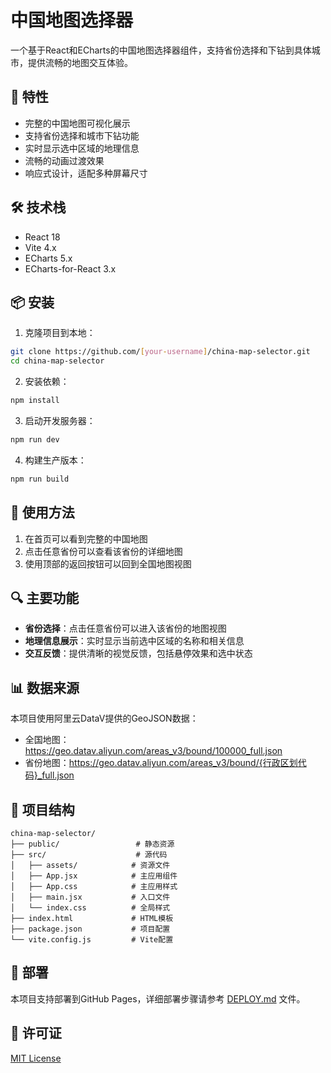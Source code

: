 # 中国地图选择器

一个基于React和ECharts的中国地图选择器组件，支持省份选择和下钻到具体城市，提供流畅的地图交互体验。

## 🌟 特性

- 完整的中国地图可视化展示
- 支持省份选择和城市下钻功能
- 实时显示选中区域的地理信息
- 流畅的动画过渡效果
- 响应式设计，适配多种屏幕尺寸

## 🛠 技术栈

- React 18
- Vite 4.x
- ECharts 5.x
- ECharts-for-React 3.x

## 📦 安装

1. 克隆项目到本地：
```bash
git clone https://github.com/[your-username]/china-map-selector.git
cd china-map-selector
```

2. 安装依赖：
```bash
npm install
```

3. 启动开发服务器：
```bash
npm run dev
```

4. 构建生产版本：
```bash
npm run build
```

## 🎯 使用方法

1. 在首页可以看到完整的中国地图
2. 点击任意省份可以查看该省份的详细地图
3. 使用顶部的返回按钮可以回到全国地图视图

## 🔍 主要功能

- **省份选择**：点击任意省份可以进入该省份的地图视图
- **地理信息展示**：实时显示当前选中区域的名称和相关信息
- **交互反馈**：提供清晰的视觉反馈，包括悬停效果和选中状态

## 📊 数据来源

本项目使用阿里云DataV提供的GeoJSON数据：
- 全国地图：https://geo.datav.aliyun.com/areas_v3/bound/100000_full.json
- 省份地图：https://geo.datav.aliyun.com/areas_v3/bound/{行政区划代码}_full.json

## 📁 项目结构

```
china-map-selector/
├── public/                 # 静态资源
├── src/                    # 源代码
│   ├── assets/            # 资源文件
│   ├── App.jsx            # 主应用组件
│   ├── App.css            # 主应用样式
│   ├── main.jsx           # 入口文件
│   └── index.css          # 全局样式
├── index.html             # HTML模板
├── package.json           # 项目配置
└── vite.config.js         # Vite配置
```

## 🚀 部署

本项目支持部署到GitHub Pages，详细部署步骤请参考 [DEPLOY.md](./DEPLOY.md) 文件。

## 📄 许可证

[MIT License](LICENSE)
